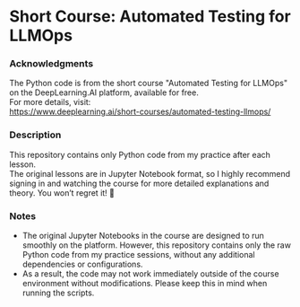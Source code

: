 # Short Course: Automated Testing for LLMOps

### Acknowledgments
The Python code is from the short course "Automated Testing for LLMOps" on the DeepLearning.AI platform, available for free.  
For more details, visit:  
<https://www.deeplearning.ai/short-courses/automated-testing-llmops/>

### Description
This repository contains only Python code from my practice after each lesson.  
The original lessons are in Jupyter Notebook format, so I highly recommend signing in and watching the course for more detailed explanations and theory. You won’t regret it! 🙂

### Notes
- The original Jupyter Notebooks in the course are designed to run smoothly on the platform. However, this repository contains only the raw Python code from my practice sessions, without any additional dependencies or configurations.
- As a result, the code may not work immediately outside of the course environment without modifications. Please keep this in mind when running the scripts.
